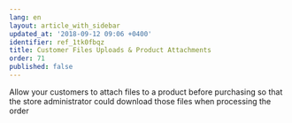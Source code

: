 ```yaml
---
lang: en
layout: article_with_sidebar
updated_at: '2018-09-12 09:06 +0400'
identifier: ref_1tk0fbqz
title: Customer Files Uploads & Product Attachments
order: 71
published: false
---
```

Allow your customers to attach files to a product before purchasing so that the store administrator could download those files when processing the order


